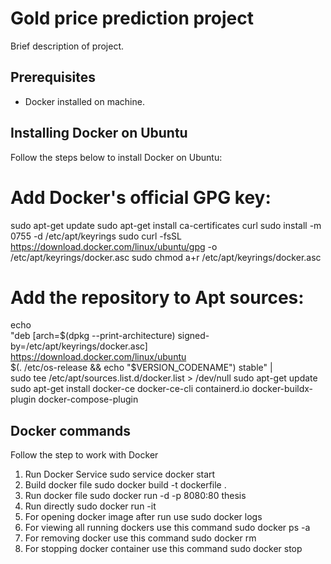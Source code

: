# Gold price prediction project

Brief description of project.

## Prerequisites

- Docker installed on machine.

## Installing Docker on Ubuntu

Follow the steps below to install Docker on Ubuntu:
   # Add Docker's official GPG key:
   sudo apt-get update
   sudo apt-get install ca-certificates curl
   sudo install -m 0755 -d /etc/apt/keyrings
   sudo curl -fsSL https://download.docker.com/linux/ubuntu/gpg -o /etc/apt/keyrings/docker.asc
   sudo chmod a+r /etc/apt/keyrings/docker.asc

   # Add the repository to Apt sources:
   echo \
    "deb [arch=$(dpkg --print-architecture) signed-by=/etc/apt/keyrings/docker.asc] https://download.docker.com/linux/ubuntu \
    $(. /etc/os-release && echo "$VERSION_CODENAME") stable" | \
   sudo tee /etc/apt/sources.list.d/docker.list > /dev/null
   sudo apt-get update
   sudo apt-get install docker-ce docker-ce-cli containerd.io docker-buildx-plugin docker-compose-plugin

## Docker commands
Follow the step to work with Docker   
   1. Run Docker Service
        sudo service docker start
   2. Build docker file
        sudo docker build -t dockerfile .
   3. Run docker file
        sudo docker run -d -p 8080:80 thesis
   4. Run directly
        sudo docker run -it <container name>
   5. For opening docker image after run use
        sudo docker logs <container id>
   6. For viewing all running dockers 
        use this command sudo docker ps -a
   7. For removing docker 
        use this command sudo docker rm <container id>
   8. For stopping docker container
        use this command sudo docker stop <container id>
